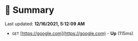 # 📖 Summary
Last updated: **12/16/2021, 5:12:09 AM**

- `GET` [https://google.com](https://google.com) - **Up** (115ms)
